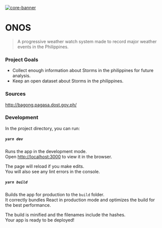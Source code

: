 [![core-banner](https://i.ibb.co/5MGxPwF/Screen-Shot-2020-11-13-at-6-00-33-AM.png)]()

# ONOS

> A progressive weather watch system made to record major weather events in the Philippines.

### Project Goals

- Collect enough information about Storms in the philippines for future analysis.
- Keep an open dataset about Storms in the philippines.

### Sources

http://bagong.pagasa.dost.gov.ph/

### Development

In the project directory, you can run:

##### `yarn dev`

Runs the app in the development mode.<br />
Open [http://localhost:3000](http://localhost:3000) to view it in the browser.

The page will reload if you make edits.<br />
You will also see any lint errors in the console.

##### `yarn build`

Builds the app for production to the `build` folder.<br />
It correctly bundles React in production mode and optimizes the build for the best performance.

The build is minified and the filenames include the hashes.<br />
Your app is ready to be deployed!
